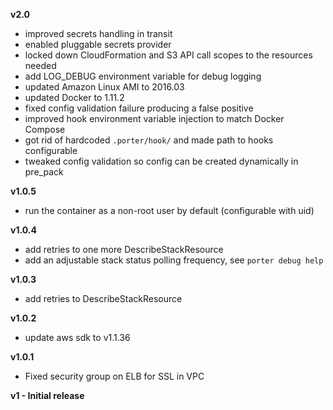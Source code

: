 **v2.0**

- improved secrets handling in transit
- enabled pluggable secrets provider
- locked down CloudFormation and S3 API call scopes to the resources needed
- add LOG_DEBUG environment variable for debug logging
- updated Amazon Linux AMI to 2016.03
- updated Docker to 1.11.2
- fixed config validation failure producing a false positive
- improved hook environment variable injection to match Docker Compose
- got rid of hardcoded `.porter/hook/` and made path to hooks configurable
- tweaked config validation so config can be created dynamically in pre_pack

**v1.0.5**

- run the container as a non-root user by default (configurable with uid)

**v1.0.4**

- add retries to one more DescribeStackResource
- add an adjustable stack status polling frequency, see `porter debug help`

**v1.0.3**

- add retries to DescribeStackResource

**v1.0.2**

- update aws sdk to v1.1.36

**v1.0.1**

- Fixed security group on ELB for SSL in VPC

**v1 - Initial release**
